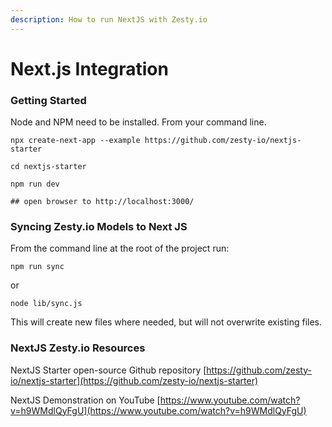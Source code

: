 ```yaml
---
description: How to run NextJS with Zesty.io
---
```


# Next.js Integration

### Getting Started

Node and NPM need to be installed. From your command line.

```
npx create-next-app --example https://github.com/zesty-io/nextjs-starter

cd nextjs-starter

npm run dev

## open browser to http://localhost:3000/
```

### Syncing Zesty.io Models to Next JS

From the command line at the root of the project run:

```
npm run sync
```

or

```
node lib/sync.js
```

This will create new files where needed, but will not overwrite existing files.

### NextJS Zesty.io Resources&#x20;

NextJS Starter open-source Github repository [https://github.com/zesty-io/nextjs-starter](https://github.com/zesty-io/nextjs-starter)

NextJS Demonstration on YouTube [https://www.youtube.com/watch?v=h9WMdlQyFgU](https://www.youtube.com/watch?v=h9WMdlQyFgU)
